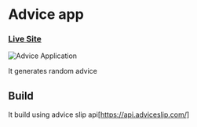 # Advice app 
### [Live Site](https://romantic-wing-eee967.netlify.app/)

![Advice Application](https://i.ibb.co/GJwyy9m/Bv9-Js3-QLOLY-HD.jpg)

It generates random advice 

## Build

It build using advice slip api[https://api.adviceslip.com/]


